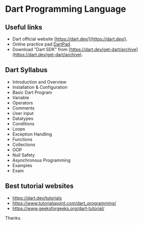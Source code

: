 # Dart Programming Language

## Useful links

- Dart official website [https://dart.dev/](https://dart.dev/).
- Online practice pad [DartPad](https://dartpad.dev/?).
- Download "Dart SDK" from [https://dart.dev/get-dart/archive](https://dart.dev/get-dart/archive).

## Dart Syllabus

- Introduction and Overview
- Installation & Configuration
- Basic Dart Program
- Variable
- Operators
- Comments
- User input
- Datatypes
- Conditions
- Loops
- Exception Handling
- Functions
- Collections
- OOP
- Null Safety
- Asynchronous Programming
- Examples
- Exam

## Best tutorial websites

- <https://dart.dev/tutorials>
- <https://www.tutorialspoint.com/dart_programming/>
- <https://www.geeksforgeeks.org/dart-tutorial/>

Thanks.
